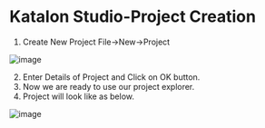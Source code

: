 # Katalon Studio-Project Creation

1. Create New Project File->New->Project

![image](https://user-images.githubusercontent.com/11056300/159262228-1c9dc628-8dfd-4ca4-84aa-710ad267045d.png)

2. Enter Details of Project and Click on OK button.
3. Now we are ready to use our project explorer.
4. Project will look like as below.

![image](https://user-images.githubusercontent.com/11056300/159262398-dc6d6f09-4a48-45ca-93cc-ce32263ea507.png)
